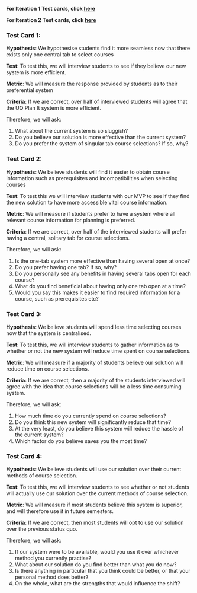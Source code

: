 **For Iteration 1 Test cards, click [here](../iteration_1/test_cards.md)**

**For Iteration 2 Test cards, click [here](../iteration_2/test_cards.md)**

### Test Card 1:
**Hypothesis**: We hypothesise students find it more seamless now that there exists only one central tab to select courses

**Test**: To test this, we will interview students to see if they believe our new system is more efficient. 

**Metric**: We will measure the response provided by students as to their preferential system

**Criteria**: If we are correct, over half of interviewed students will agree that the UQ Plan It system is more efficient. 

Therefore, we will ask:
1) What about the current system is so sluggish?
2) Do you believe our solution is more effective than the current system?
3) Do you prefer the system of singular tab course selections? If so, why?

### Test Card 2:
**Hypothesis**: We believe students will find it easier to obtain course information such as prerequisites and incompatibilities when selecting courses

**Test**: To test this we will interview students with our MVP to see if they find the new solution to have more accessible vital course information. 

**Metric**: We will measure if students prefer to have a system where all relevant course information for planning is preferred.

**Criteria**: If we are correct, over half of the interviewed students will prefer having a central, solitary tab for course selections.

Therefore, we will ask:
1) Is the one-tab system more effective than having several open at once?
2) Do you prefer having one tab? If so, why?
3) Do you personally see any benefits in having several tabs open for each course?
4) What do you find beneficial about having only one tab open at a time?
5) Would you say this makes it easier to find required information for a course, such as prerequisites etc?

### Test Card 3:
**Hypothesis**: We believe students will spend less time selecting courses now that the system is centralised.

**Test**: To test this, we will interview students to gather information as to whether or not the new system will reduce time spent on course selections. 

**Metric**: We will measure if a majority of students believe our solution will reduce time on course selections. 

**Criteria**: If we are correct, then a majority of the students interviewed will agree with the idea that course selections will be a less time consuming system. 

Therefore, we will ask:
1) How much time do you currently spend on course selections?
2) Do you think this new system will significantly reduce that time?
3) At the very least, do you believe this system will reduce the hassle of the current system?
4) Which factor do you believe saves you the most time?

### Test Card 4:
**Hypothesis**: We believe students will use our solution over their current methods of course selection.

**Test**: To test this, we will interview students to see whether or not students will actually use our solution over the current methods of course selection.

**Metric**: We will measure if most students believe this system is superior, and will therefore use it in future semesters.

**Criteria**: If we are correct, then most students will opt to use our solution over the previous status quo. 

Therefore, we will ask:
1) If our system were to be available, would you use it over whichever method you currently practise?
2) What about our solution do you find better than what you do now?
3) Is there anything in particular that you think could be better, or that your personal method does better?
4) On the whole, what are the strengths that would influence the shift?
